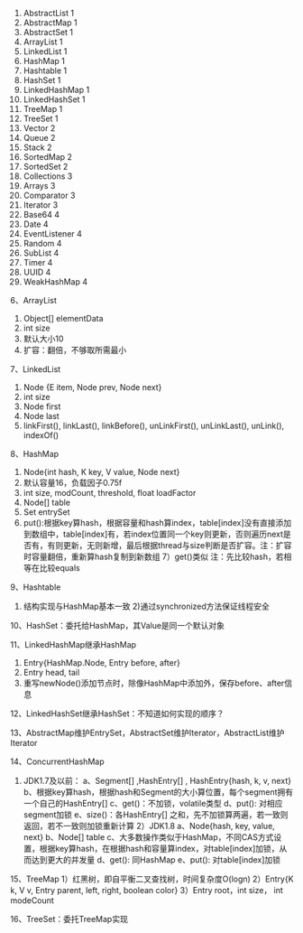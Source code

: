 1) AbstractList 1
2) AbstractMap 1
3) AbstractSet 1
4) ArrayList 1
5) LinkedList 1
6) HashMap 1
7) Hashtable 1
8) HashSet 1
9) LinkedHashMap 1
10) LinkedHashSet 1
11) TreeMap 1
12) TreeSet 1
13) Vector 2
14) Queue 2
15) Stack 2
16) SortedMap 2
17) SortedSet 2
18) Collections 3
19) Arrays 3
20) Comparator 3
21) Iterator 3
22) Base64 4
23) Date 4
24) EventListener 4
25) Random 4
26) SubList 4
27) Timer 4
28) UUID 4
29) WeakHashMap 4


6、ArrayList 
1) Object[] elementData 
2) int size 
3) 默认大小10 
4) 扩容：翻倍，不够取所需最小

7、LinkedList 
1) Node {E item, Node prev, Node next} 
2) int size 
3) Node first 
4) Node last 
5) linkFirst(), linkLast(), linkBefore(), unLinkFirst(), unLinkLast(), unLink(), indexOf()

8、HashMap 
1) Node{int hash, K key, V value, Node next} 
2) 默认容量16，负载因子0.75f 
3) int size, modCount, threshold, float loadFactor 
4) Node[] table 
5) Set entrySet 
6) put():根据key算hash，根据容量和hash算index，table[index]没有直接添加到数组中，table[index]有，若index位置同一个key则更新，否则遍历next是否有，有则更新，无则新增，最后根据thread与size判断是否扩容。注：扩容时容量翻倍，重新算hash复制到新数组 
7）get()类似 
注：先比较hash，若相等在比较equals

9、Hashtable 
1) 结构实现与HashMap基本一致 
2)通过synchronized方法保证线程安全

10、HashSet：委托给HashMap，其Value是同一个默认对象

11、LinkedHashMap继承HashMap 
1) Entry{HashMap.Node, Entry before, after} 
2) Entry head, tail 
3) 重写newNode()添加节点时，除像HashMap中添加外，保存before、after信息

12、LinkedHashSet继承HashSet：不知道如何实现的顺序？

13、AbstractMap维护EntrySet，AbstractSet维护Iterator，AbstractList维护Iterator

14、ConcurrentHashMap 
1) JDK1.7及以前： 
a、Segment[] ,HashEntry[] , HashEntry{hash, k, v, next} 
b、根据key算hash，根据hash和Segment的大小算位置，每个segment拥有一个自己的HashEntry[] 
c、get()：不加锁，volatile类型 
d、put(): 对相应segment加锁 
e、size()：各HashEntry[] 之和，先不加锁算两遍，若一致则返回，若不一致则加锁重新计算 
2）JDK1.8 
a、Node{hash, key, value, next} 
b、Node[] table 
c、大多数操作类似于HashMap，不同CAS方式设置，根据key算hash，在根据hash和容量算index，对table[index]加锁，从而达到更大的并发量 
d、get(): 同HashMap 
e、put(): 对table[index]加锁

15、TreeMap 
1）红黑树，即自平衡二叉查找树，时间复杂度O(logn) 
2）Entry{K k, V v, Entry parent, left, right, boolean color} 
3）Entry root，int size， int modeCount

16、TreeSet：委托TreeMap实现
